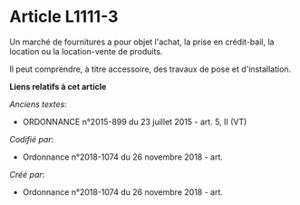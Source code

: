 # Article L1111-3

Un marché de fournitures a pour objet l'achat, la prise en crédit-bail, la location ou la location-vente de produits.

Il peut comprendre, à titre accessoire, des travaux de pose et d'installation.

**Liens relatifs à cet article**

_Anciens textes_:

  - ORDONNANCE n°2015-899 du 23 juillet 2015 - art. 5, II (VT)

_Codifié par_:

  - Ordonnance n°2018-1074 du 26 novembre 2018 - art.

_Créé par_:

  - Ordonnance n°2018-1074 du 26 novembre 2018 - art.
